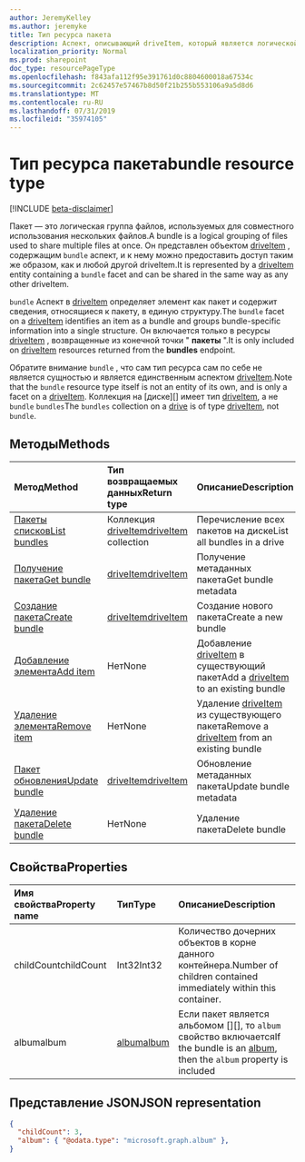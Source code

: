 ```yaml
---
author: JeremyKelley
ms.author: jeremyke
title: Тип ресурса пакета
description: Аспект, описывающий driveItem, который является логической группировкой других элементов driveitem
localization_priority: Normal
ms.prod: sharepoint
doc_type: resourcePageType
ms.openlocfilehash: f843afa112f95e391761d0c8804600018a67534c
ms.sourcegitcommit: 2c62457e57467b8d50f21b255b553106a9a5d8d6
ms.translationtype: MT
ms.contentlocale: ru-RU
ms.lasthandoff: 07/31/2019
ms.locfileid: "35974105"
---
```

# <a name="bundle-resource-type"></a><span data-ttu-id="2606d-103">Тип ресурса пакета</span><span class="sxs-lookup"><span data-stu-id="2606d-103">bundle resource type</span></span>

[!INCLUDE [beta-disclaimer](../../includes/beta-disclaimer.md)]

<span data-ttu-id="2606d-104">Пакет — это логическая группа файлов, используемых для совместного использования нескольких файлов.</span><span class="sxs-lookup"><span data-stu-id="2606d-104">A bundle is a logical grouping of files used to share multiple files at once.</span></span> <span data-ttu-id="2606d-105">Он представлен объектом [driveItem][] , содержащим `bundle` аспект, и к нему можно предоставить доступ таким же образом, как и любой другой driveItem.</span><span class="sxs-lookup"><span data-stu-id="2606d-105">It is represented by a [driveItem][] entity containing a `bundle` facet and can be shared in the same way as any other driveItem.</span></span>

<span data-ttu-id="2606d-106">`bundle` Аспект в [driveItem][] определяет элемент как пакет и содержит сведения, относящиеся к пакету, в единую структуру.</span><span class="sxs-lookup"><span data-stu-id="2606d-106">The `bundle` facet on a [driveItem][] identifies an item as a bundle and groups bundle-specific information into a single structure.</span></span> <span data-ttu-id="2606d-107">Он включается только в ресурсы [driveItem][] , возвращенные из конечной точки " **пакеты** ".</span><span class="sxs-lookup"><span data-stu-id="2606d-107">It is only included on [driveItem][] resources returned from the **bundles** endpoint.</span></span>

<span data-ttu-id="2606d-108">Обратите внимание `bundle` , что сам тип ресурса сам по себе не является сущностью и является единственным аспектом [driveItem][].</span><span class="sxs-lookup"><span data-stu-id="2606d-108">Note that the `bundle` resource type itself is not an entity of its own, and is only a facet on a [driveItem][].</span></span> <span data-ttu-id="2606d-109">Коллекция на [диске][] имеет тип [driveItem][], а не `bundle` `bundles`</span><span class="sxs-lookup"><span data-stu-id="2606d-109">The `bundles` collection on a [drive][] is of type [driveItem][], not `bundle`.</span></span>

## <a name="methods"></a><span data-ttu-id="2606d-110">Методы</span><span class="sxs-lookup"><span data-stu-id="2606d-110">Methods</span></span>

|                        <span data-ttu-id="2606d-111">Метод</span><span class="sxs-lookup"><span data-stu-id="2606d-111">Method</span></span>             |         <span data-ttu-id="2606d-112">Тип возвращаемых данных</span><span class="sxs-lookup"><span data-stu-id="2606d-112">Return type</span></span>      | <span data-ttu-id="2606d-113">Описание</span><span class="sxs-lookup"><span data-stu-id="2606d-113">Description</span></span>        |
| :---------------------------------------- | :----------------------- | :------------------|
| <span data-ttu-id="2606d-114">[Пакеты списков][bundle-list]</span><span class="sxs-lookup"><span data-stu-id="2606d-114">[List bundles][bundle-list]</span></span>               | <span data-ttu-id="2606d-115">Коллекция [driveItem][]</span><span class="sxs-lookup"><span data-stu-id="2606d-115">[driveItem][] collection</span></span> | <span data-ttu-id="2606d-116">Перечисление всех пакетов на диске</span><span class="sxs-lookup"><span data-stu-id="2606d-116">List all bundles in a drive</span></span> |
| <span data-ttu-id="2606d-117">[Получение пакета][bundle-get]</span><span class="sxs-lookup"><span data-stu-id="2606d-117">[Get bundle][bundle-get]</span></span>                  | <span data-ttu-id="2606d-118">[driveItem][]</span><span class="sxs-lookup"><span data-stu-id="2606d-118">[driveItem][]</span></span>            | <span data-ttu-id="2606d-119">Получение метаданных пакета</span><span class="sxs-lookup"><span data-stu-id="2606d-119">Get bundle metadata</span></span> |
| <span data-ttu-id="2606d-120">[Создание пакета][bundle-create]</span><span class="sxs-lookup"><span data-stu-id="2606d-120">[Create bundle][bundle-create]</span></span>            | <span data-ttu-id="2606d-121">[driveItem][]</span><span class="sxs-lookup"><span data-stu-id="2606d-121">[driveItem][]</span></span>            | <span data-ttu-id="2606d-122">Создание нового пакета</span><span class="sxs-lookup"><span data-stu-id="2606d-122">Create a new bundle</span></span> |
| <span data-ttu-id="2606d-123">[Добавление элемента][bundle-add-item]</span><span class="sxs-lookup"><span data-stu-id="2606d-123">[Add item][bundle-add-item]</span></span>               | <span data-ttu-id="2606d-124">Нет</span><span class="sxs-lookup"><span data-stu-id="2606d-124">None</span></span>                     | <span data-ttu-id="2606d-125">Добавление [driveItem][] в существующий пакет</span><span class="sxs-lookup"><span data-stu-id="2606d-125">Add a [driveItem][] to an existing bundle</span></span> |
| <span data-ttu-id="2606d-126">[Удаление элемента][bundle-remove-item]</span><span class="sxs-lookup"><span data-stu-id="2606d-126">[Remove item][bundle-remove-item]</span></span>         | <span data-ttu-id="2606d-127">Нет</span><span class="sxs-lookup"><span data-stu-id="2606d-127">None</span></span>                     | <span data-ttu-id="2606d-128">Удаление [driveItem][] из существующего пакета</span><span class="sxs-lookup"><span data-stu-id="2606d-128">Remove a [driveItem][] from an existing bundle</span></span> |
| <span data-ttu-id="2606d-129">[Пакет обновления][bundle-update]</span><span class="sxs-lookup"><span data-stu-id="2606d-129">[Update bundle][bundle-update]</span></span>            | <span data-ttu-id="2606d-130">[driveItem][]</span><span class="sxs-lookup"><span data-stu-id="2606d-130">[driveItem][]</span></span>            | <span data-ttu-id="2606d-131">Обновление метаданных пакета</span><span class="sxs-lookup"><span data-stu-id="2606d-131">Update bundle metadata</span></span> |
| <span data-ttu-id="2606d-132">[Удаление пакета][bundle-delete]</span><span class="sxs-lookup"><span data-stu-id="2606d-132">[Delete bundle][bundle-delete]</span></span>            | <span data-ttu-id="2606d-133">Нет</span><span class="sxs-lookup"><span data-stu-id="2606d-133">None</span></span>                     | <span data-ttu-id="2606d-134">Удаление пакета</span><span class="sxs-lookup"><span data-stu-id="2606d-134">Delete bundle</span></span> |


## <a name="properties"></a><span data-ttu-id="2606d-135">Свойства</span><span class="sxs-lookup"><span data-stu-id="2606d-135">Properties</span></span>

| <span data-ttu-id="2606d-136">Имя свойства</span><span class="sxs-lookup"><span data-stu-id="2606d-136">Property name</span></span> | <span data-ttu-id="2606d-137">Тип</span><span class="sxs-lookup"><span data-stu-id="2606d-137">Type</span></span>      | <span data-ttu-id="2606d-138">Описание</span><span class="sxs-lookup"><span data-stu-id="2606d-138">Description</span></span>
|:--------------|:----------|:------------------------------------------------
| <span data-ttu-id="2606d-139">childCount</span><span class="sxs-lookup"><span data-stu-id="2606d-139">childCount</span></span>    | <span data-ttu-id="2606d-140">Int32</span><span class="sxs-lookup"><span data-stu-id="2606d-140">Int32</span></span>     | <span data-ttu-id="2606d-141">Количество дочерних объектов в корне данного контейнера.</span><span class="sxs-lookup"><span data-stu-id="2606d-141">Number of children contained immediately within this container.</span></span>
| <span data-ttu-id="2606d-142">album</span><span class="sxs-lookup"><span data-stu-id="2606d-142">album</span></span>         | <span data-ttu-id="2606d-143">[album][]</span><span class="sxs-lookup"><span data-stu-id="2606d-143">[album][]</span></span> | <span data-ttu-id="2606d-144">Если пакет является альбомом [][], то `album` свойство включается</span><span class="sxs-lookup"><span data-stu-id="2606d-144">If the bundle is an [album][], then the `album` property is included</span></span>

## <a name="json-representation"></a><span data-ttu-id="2606d-145">Представление JSON</span><span class="sxs-lookup"><span data-stu-id="2606d-145">JSON representation</span></span>

<!-- { "blockType": "resource", "@odata.type": "microsoft.graph.bundle" } -->
```json
{
  "childCount": 3,
  "album": { "@odata.type": "microsoft.graph.album" },
}
```

[album]: album.md
[drive]: drive.md
[driveItem]: driveItem.md

[bundle-list]: ../api/bundle-list.md
[bundle-get]: ../api/bundle-get.md
[bundle-create]: ../api/drive-post-bundles.md
[bundle-add-item]: ../api/bundle-addItem.md
[bundle-remove-item]: ../api/bundle-removeItem.md
[bundle-update]: ../api/bundle-update.md
[bundle-delete]: ../api/bundle-delete.md
